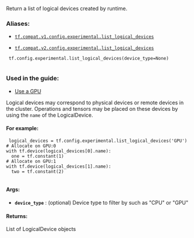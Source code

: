 Return a list of logical devices created by runtime.



### Aliases:

- [ `tf.compat.v1.config.experimental.list_logical_devices` ](/api_docs/python/tf/config/experimental/list_logical_devices)

- [ `tf.compat.v2.config.experimental.list_logical_devices` ](/api_docs/python/tf/config/experimental/list_logical_devices)



```
 tf.config.experimental.list_logical_devices(device_type=None)
 
```



### Used in the guide:

- [Use a GPU](https://tensorflow.google.cn/guide/gpu)

Logical devices may correspond to physical devices or remote devices in the
cluster. Operations and tensors may be placed on these devices by using the
 `name`  of the LogicalDevice.



#### For example:


```
 logical_devices = tf.config.experimental.list_logical_devices('GPU')
# Allocate on GPU:0
with tf.device(logical_devices[0].name):
  one = tf.constant(1)
# Allocate on GPU:1
with tf.device(logical_devices[1].name):
  two = tf.constant(2)
 
```



#### Args:

- **`device_type`** : (optional) Device type to filter by such as "CPU" or "GPU"



#### Returns:
List of LogicalDevice objects

